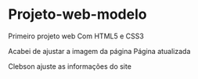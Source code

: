# Projeto-web-modelo
 Primeiro projeto web 
 Com HTML5 e CSS3
 
Acabei de ajustar a imagem da página
Página atualizada

Clebson ajuste as informações do site
